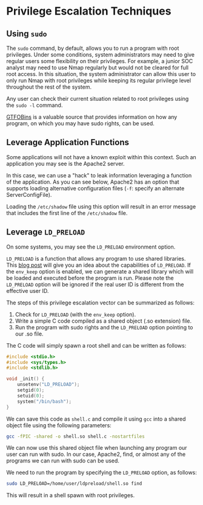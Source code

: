 # Privilege Escalation Techniques

## Using `sudo`

The `sudo` command, by default, allows you to run a program with root privileges. Under some conditions, system administrators may need to give regular users some flexibility on their privileges. For example, a junior SOC analyst may need to use Nmap regularly but would not be cleared for full root access. In this situation, the system administrator can allow this user to only run Nmap with root privileges while keeping its regular privilege level throughout the rest of the system.

Any user can check their current situation related to root privileges using the `sudo -l` command.

[GTFOBins](https://gtfobins.github.io/) is a valuable source that provides information on how any program, on which you may have sudo rights, can be used.

## Leverage Application Functions

Some applications will not have a known exploit within this context. Such an application you may see is the Apache2 server.

In this case, we can use a "hack" to leak information leveraging a function of the application. As you can see below, Apache2 has an option that supports loading alternative configuration files (`-f`: specify an alternate ServerConfigFile).

Loading the `/etc/shadow` file using this option will result in an error message that includes the first line of the `/etc/shadow` file.

## Leverage `LD_PRELOAD`

On some systems, you may see the `LD_PRELOAD` environment option.

`LD_PRELOAD` is a function that allows any program to use shared libraries. This [blog post](https://example.com) will give you an idea about the capabilities of `LD_PRELOAD`. If the `env_keep` option is enabled, we can generate a shared library which will be loaded and executed before the program is run. Please note the `LD_PRELOAD` option will be ignored if the real user ID is different from the effective user ID.

The steps of this privilege escalation vector can be summarized as follows:

1. Check for `LD_PRELOAD` (with the `env_keep` option).
2. Write a simple C code compiled as a shared object (.so extension) file.
3. Run the program with sudo rights and the `LD_PRELOAD` option pointing to our .so file.

The C code will simply spawn a root shell and can be written as follows:

```c
#include <stdio.h>
#include <sys/types.h>
#include <stdlib.h>

void _init() {
    unsetenv("LD_PRELOAD");
    setgid(0);
    setuid(0);
    system("/bin/bash");
}
```

We can save this code as `shell.c` and compile it using `gcc` into a shared object file using the following parameters:

```sh
gcc -fPIC -shared -o shell.so shell.c -nostartfiles
```

We can now use this shared object file when launching any program our user can run with sudo. In our case, Apache2, find, or almost any of the programs we can run with sudo can be used.

We need to run the program by specifying the `LD_PRELOAD` option, as follows:

```sh
sudo LD_PRELOAD=/home/user/ldpreload/shell.so find
```

This will result in a shell spawn with root privileges.